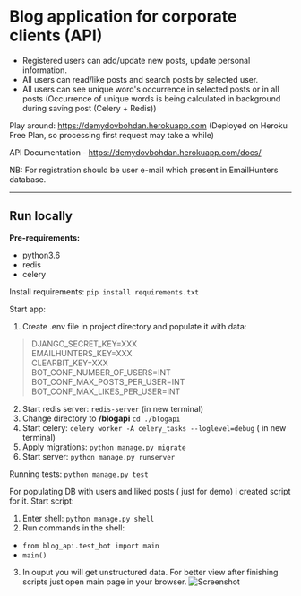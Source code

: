 # Blog application for corporate clients (API) #

- Registered users can add/update new posts, update personal information.
- All users can read/like posts and search posts by selected user.
- All users can see unique word's occurrence in selected posts or in all posts (Occurrence of unique words is being calculated in background during saving post (Celery + Redis))

Play around: https://demydovbohdan.herokuapp.com (Deployed on Heroku Free Plan, so processing first request may take a while)

API Documentation - https://demydovbohdan.herokuapp.com/docs/

NB: For registration should be user e-mail which present in EmailHunters database.

___
## Run locally ##

**Pre-requirements:**
  - python3.6
  - redis
  - celery

Install requirements:
  `pip install requirements.txt`

Start app:
1) Create .env file in project directory and populate it with data:

>  DJANGO_SECRET_KEY=XXX<br />
>  EMAILHUNTERS_KEY=XXX<br />
>  CLEARBIT_KEY=XXX<br />
>  BOT_CONF_NUMBER_OF_USERS=INT<br />
>  BOT_CONF_MAX_POSTS_PER_USER=INT<br />
>  BOT_CONF_MAX_LIKES_PER_USER=INT<br />
 

2) Start redis server: `redis-server` (in new terminal)
3) Change directory to **/blogapi** `cd ./blogapi`
4) Start celery: `celery worker -A celery_tasks --loglevel=debug` ( in new terminal)
5) Apply migrations: `python manage.py migrate`
6) Start server: `python manage.py runserver`

  
Running tests:
  `python manage.py test`

For populating DB with users and liked posts ( just for demo) i created script for it. 
Start script:
1) Enter shell: `python manage.py shell`
2) Run commands in the shell: 
- `from blog_api.test_bot import main`
- `main()`
3) In ouput you will get unstructured data. For better view after finishing scripts just open main page in your browser.
![Screenshot](https://a.radikal.ru/a27/1903/95/08e7fd3b26b3.png "Screenshot")

